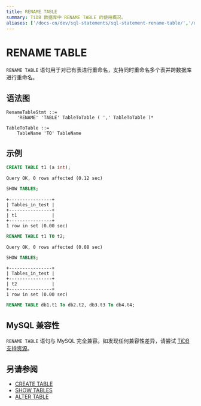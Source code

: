 ```yaml
---
title: RENAME TABLE
summary: TiDB 数据库中 RENAME TABLE 的使用概况。
aliases: ['/docs-cn/dev/sql-statements/sql-statement-rename-table/','/docs-cn/dev/reference/sql/statements/rename-table/']
---
```


# RENAME TABLE

`RENAME TABLE` 语句用于对已有表进行重命名，支持同时重命名多个表并跨数据库进行重命名。

## 语法图

```ebnf+diagram
RenameTableStmt ::=
    'RENAME' 'TABLE' TableToTable ( ',' TableToTable )*

TableToTable ::=
    TableName 'TO' TableName
```

## 示例

```sql
CREATE TABLE t1 (a int);
```

```
Query OK, 0 rows affected (0.12 sec)
```

```sql
SHOW TABLES;
```

```
+----------------+
| Tables_in_test |
+----------------+
| t1             |
+----------------+
1 row in set (0.00 sec)
```

```sql
RENAME TABLE t1 TO t2;
```

```
Query OK, 0 rows affected (0.08 sec)
```

```sql
SHOW TABLES;
```

```
+----------------+
| Tables_in_test |
+----------------+
| t2             |
+----------------+
1 row in set (0.00 sec)
```

```sql
RENAME TABLE db1.t1 To db2.t2, db3.t3 To db4.t4;
```

## MySQL 兼容性

`RENAME TABLE` 语句与 MySQL 完全兼容。如发现任何兼容性差异，请尝试 [TiDB 支持资源](/support.md)。

## 另请参阅

* [CREATE TABLE](/sql-statements/sql-statement-create-table.md)
* [SHOW TABLES](/sql-statements/sql-statement-show-tables.md)
* [ALTER TABLE](/sql-statements/sql-statement-alter-table.md)
